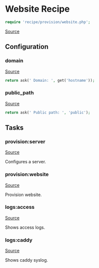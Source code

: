 <!-- DO NOT EDIT THIS FILE! -->
<!-- Instead edit recipe/provision/website.php -->
<!-- Then run bin/docgen -->

# Website Recipe

```php
require 'recipe/provision/website.php';
```

[Source](/recipe/provision/website.php)


## Configuration
### domain
[Source](https://github.com/deployphp/deployer/blob/master/recipe/provision/website.php#L9)



```php title="Default value"
return ask(' Domain: ', get('hostname'));
```


### public_path
[Source](https://github.com/deployphp/deployer/blob/master/recipe/provision/website.php#L13)



```php title="Default value"
return ask(' Public path: ', 'public');
```



## Tasks

### provision:server
[Source](https://github.com/deployphp/deployer/blob/master/recipe/provision/website.php#L18)

Configures a server.




### provision:website
[Source](https://github.com/deployphp/deployer/blob/master/recipe/provision/website.php#L27)

Provision website.




### logs:access
[Source](https://github.com/deployphp/deployer/blob/master/recipe/provision/website.php#L71)

Shows access logs.




### logs:caddy
[Source](https://github.com/deployphp/deployer/blob/master/recipe/provision/website.php#L76)

Shows caddy syslog.




